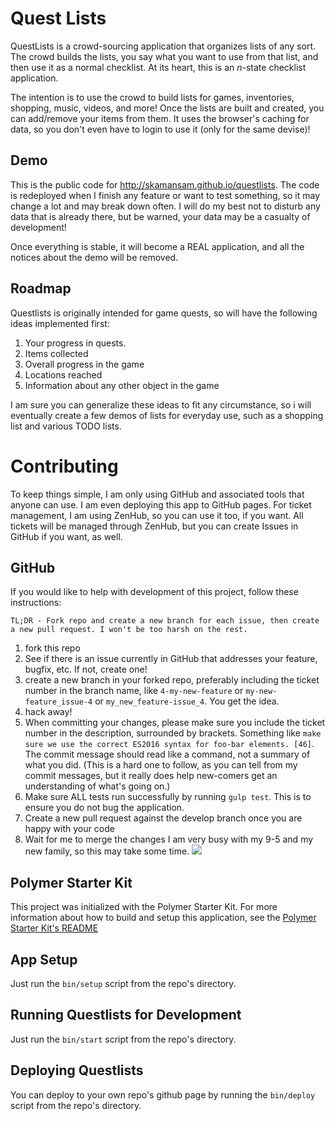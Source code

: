 # Quest Lists

QuestLists is a crowd-sourcing application that organizes lists of any sort. The crowd builds the lists, you say what you want to use from that list, and then use it as a normal checklist. At its heart, this is an _n_-state checklist application.

The intention is to use the crowd to build lists for games, inventories, shopping, music, videos, and more! Once the lists are built and created, you can add/remove your items from them. It uses the browser's caching for data, so you don't even have to login to use it (only for the same devise)!

## Demo

This is the public code for http://skamansam.github.io/questlists. The code is redeployed when I finish any feature or want to test something, so it may change a lot and may break down  often. I will do my best not to disturb any data that is already there, but be warned, your data may be a casualty of development!

Once everything is stable, it will become a REAL application, and all the notices about the demo will be removed.

## Roadmap

Questlists is originally intended for game quests, so will have the following ideas implemented first:

  1. Your progress in quests.
  2. Items collected
  3. Overall progress in the game
  4. Locations reached
  5. Information about any other object in the game

I am sure you can generalize these ideas to fit any circumstance, so i will eventually create a few demos of lists for everyday use, such as a shopping list and various TODO lists.


# Contributing

To keep things simple, I am only using GitHub and associated tools that anyone can use. I am even deploying this app to GitHub pages. For ticket management, I am using ZenHub, so you can use it too, if you want. All tickets will be managed through ZenHub, but you can create Issues in GitHub if you want, as well.

## GitHub

If you would like to help with development of this project, follow these instructions:
```text
TL;DR - Fork repo and create a new branch for each issue, then create a new pull request. I won't be too harsh on the rest.
```

  1. fork this repo
  2. See if there is an issue currently in GitHub that addresses your feature, bugfix, etc. If not, create one!
  3. create a new branch in your forked repo, preferably including the ticket number in the branch name, like `4-my-new-feature` or `my-new-feature_issue-4` or `my_new_feature-issue_4`. You get the idea.
  4. hack away!
  5. When committing your changes, please make sure you include the ticket number in the description, surrounded by brackets. Something like `make sure we use the correct ES2016 syntax for foo-bar elements. [46]`. The commit message should read like a command, not a summary of what you did. (This is a hard one to follow, as you can tell from my commit messages, but it really does help new-comers get an understanding of what's going on.)
  6. Make sure ALL tests run successfully by running `gulp test`. This is to ensure you do not bug the application.
  7. Create a new pull request against the develop branch once you are happy with your code
  8. Wait for me to merge the changes I am very busy with my 9-5 and my new family, so this may take some time.
![](https://cloud.githubusercontent.com/assets/110953/7877439/6a69d03e-0590-11e5-9fac-c614246606de.png)

## Polymer Starter Kit

This project was initialized with the Polymer Starter Kit. For more information about how to build and setup this application, see the [Polymer Starter Kit's README](https://github.com/PolymerElements/polymer-starter-kit/README.md)

## App Setup

Just run the `bin/setup` script from the repo's directory.

## Running Questlists for Development

Just run the `bin/start` script from the repo's directory.

## Deploying Questlists

You can deploy to your own repo's github page by running the `bin/deploy` script from the repo's directory.
